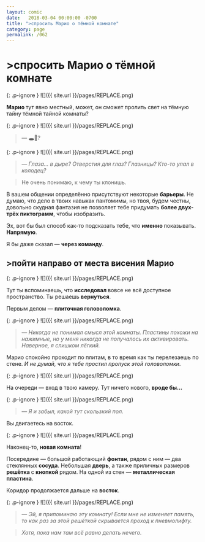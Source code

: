 ```yaml
---
layout: comic
date:   2018-03-04 00:00:00 -0700
title: ">спросить Марио о тёмной комнате"
category: page
permalink: /062
---
```

# >спросить Марио о тёмной комнате

{: .p-ignore }
![]({{ site.url }}/pages/REPLACE.png)

<strong>Марио </strong>тут явно местный, может, он сможет пролить свет на тёмную тайну тёмной тайной комнаты?

{: .p-ignore }
![]({{ site.url }}/pages/REPLACE.png)

<blockquote><em>— </em><strong>🕳️👀</strong>?</blockquote>

{: .p-ignore }
![]({{ site.url }}/pages/REPLACE.png)

<blockquote><em>— Глаза… в дыре? Отверстия для глаз? Глазницы? Кто-то упал в колодец?</em></blockquote>

<blockquote>Не очень понимаю, к чему ты клонишь.</blockquote>

В вашем общении определённо присутствуют некоторые <strong>барьеры</strong>. Не думаю, что дело в твоих навыках пантомимы, но твоя, будем честны, довольно скудная фантазия не позволяет тебе придумать <strong>более двух-трёх пиктограмм</strong>, чтобы изобразить.

Эх, вот бы был способ как-то подсказать тебе, что <strong>именно </strong>показывать. <strong>Напрямую</strong>. 

Я бы даже сказал — <strong>через команду</strong>.

## >пойти направо от места висения Марио

{: .p-ignore }
![]({{ site.url }}/pages/REPLACE.png)

Тут ты вспоминаешь, что <strong>исследовал </strong>вовсе не всё доступное пространство. Ты решаешь <strong>вернуться</strong>.

Первым делом — <strong>плиточная головоломка</strong>.

{: .p-ignore }
![]({{ site.url }}/pages/REPLACE.png)

<blockquote><em>— Никогда не понимал смысл этой комнаты. Пластины похожи на нажимные, но у меня никогда не получалось их активировать. Наверное, я слишком лёгкий.</em></blockquote>

Марио спокойно проходит по плитам, в то время как ты перелезаешь по стене. <em>И не думай, что я тебе простил пропуск этой головоломки.</em>

{: .p-ignore }
![]({{ site.url }}/pages/REPLACE.png)

На очереди — вход в твою камеру. Тут ничего нового, <strong>вроде бы…</strong>

{: .p-ignore }
![]({{ site.url }}/pages/REPLACE.png)

<blockquote><em>— Я и забыл, какой тут скользкий пол.</em></blockquote>

Вы двигаетесь на восток.

{: .p-ignore }
![]({{ site.url }}/pages/REPLACE.png)

Наконец-то, <strong>новая комната</strong>!

Посередине — большой работающий <strong>фонтан</strong>, рядом с ним — два стеклянных <strong>сосуда</strong>. Небольшая <strong>дверь</strong>, а также приличных размеров <strong>решётка </strong>с <strong>кнопкой </strong>рядом. На одной из стен — <strong>металлическая пластина</strong>.

Коридор продолжается дальше на <strong>восток</strong>.

{: .p-ignore }
![]({{ site.url }}/pages/REPLACE.png)

<blockquote><em>— Эй, я припоминаю эту комнату! Если мне не изменяет память, то как раз за этой решёткой скрывается проход к пневмолифту. </em></blockquote>

<blockquote><em>Хотя, пока нам там всё равно делать нечего.</em></blockquote>
